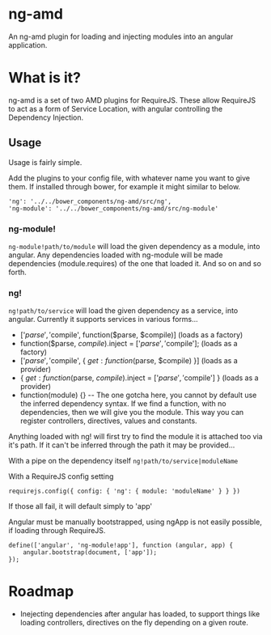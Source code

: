 ng-amd
======

An ng-amd plugin for loading and injecting modules into an angular application.


What is it?
===========
ng-amd is a set of two AMD plugins for RequireJS.  These allow RequireJS to act as a form of Service Location, with angular controlling the Dependency Injection.


Usage
-----
Usage is fairly simple.

Add the plugins to your config file, with whatever name you want to give them.  If installed through bower, for example it might similar to below.


    'ng': '../../bower_components/ng-amd/src/ng',
    'ng-module': '../../bower_components/ng-amd/src/ng-module'


### ng-module! ###
`ng-module!path/to/module` will load the given dependency as a module, into angular.  Any dependencies loaded with ng-module will be made dependencies (module.requires) of the one that loaded it.  And so on and so forth.


### ng! ###
`ng!path/to/service` will load the given dependency as a service, into angular.   Currently it supports services in various forms...

- ['$parse', '$compile', function($parse, $compile)]  (loads as a factory)
- function($parse, $compile) {}.$inject = ['$parse', '$compile'];  (loads as a factory)
- ['$parse', '$compile', { $get: function($parse, $compile) }]  (loads as a provider)
- { $get: function($parse, $compile) {}.$inject = ['$parse', '$compile'] }  (loads as a provider)
- function(module) {}
-- The one gotcha here, you cannot by default use the inferred dependency syntax.  If we find a function, with no dependencies, then we will give you the module.  This way you can register controllers, directives, values and constants.


Anything loaded with ng! will first try to find the module it is attached too via it's path.  If it can't be inferred through the path it may be provided...

With a pipe on the dependency itself `ng!path/to/service|moduleName`


With a RequireJS config setting

    requirejs.config({ config: { 'ng': { module: 'moduleName' } } })


If those all fail, it will default simply to 'app'



Angular must be manually bootstrapped, using ngApp is not easily possible, if loading through RequireJS.


    define(['angular', 'ng-module!app'], function (angular, app) {
        angular.bootstrap(document, ['app']);
    });



Roadmap
=======
- Inejecting dependencies after angular has loaded, to support things like loading controllers, directives on the fly depending on a given route.